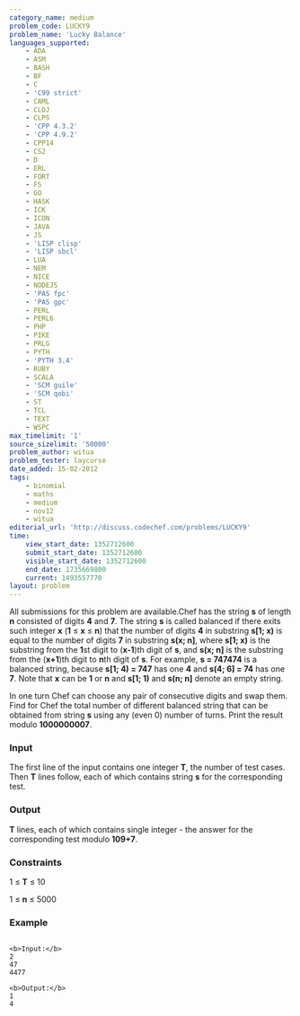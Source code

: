 ```yaml
---
category_name: medium
problem_code: LUCKY9
problem_name: 'Lucky Balance'
languages_supported:
    - ADA
    - ASM
    - BASH
    - BF
    - C
    - 'C99 strict'
    - CAML
    - CLOJ
    - CLPS
    - 'CPP 4.3.2'
    - 'CPP 4.9.2'
    - CPP14
    - CS2
    - D
    - ERL
    - FORT
    - FS
    - GO
    - HASK
    - ICK
    - ICON
    - JAVA
    - JS
    - 'LISP clisp'
    - 'LISP sbcl'
    - LUA
    - NEM
    - NICE
    - NODEJS
    - 'PAS fpc'
    - 'PAS gpc'
    - PERL
    - PERL6
    - PHP
    - PIKE
    - PRLG
    - PYTH
    - 'PYTH 3.4'
    - RUBY
    - SCALA
    - 'SCM guile'
    - 'SCM qobi'
    - ST
    - TCL
    - TEXT
    - WSPC
max_timelimit: '1'
source_sizelimit: '50000'
problem_author: witua
problem_tester: laycurse
date_added: 15-02-2012
tags:
    - binomial
    - maths
    - medium
    - nov12
    - witua
editorial_url: 'http://discuss.codechef.com/problems/LUCKY9'
time:
    view_start_date: 1352712600
    submit_start_date: 1352712600
    visible_start_date: 1352712600
    end_date: 1735669800
    current: 1493557770
layout: problem
---
```

All submissions for this problem are available.Chef has the string **s** of length **n** consisted of digits **4** and **7**. The string **s** is called balanced if there exits such integer **x** (**1** ≤ **x** ≤ **n**) that the number of digits **4** in substring **s\[1; x)** is equal to the number of digits **7** in substring **s(x; n\]**, where **s\[1; x)** is the substring from the **1**st digit to (**x-1**)th digit of **s**, and **s(x; n\]** is the substring from the (**x+1**)th digit to **n**th digit of **s**. For example, **s = 747474** is a balanced string, because **s\[1; 4) = 747** has one **4** and **s(4; 6\] = 74** has one **7**. Note that **x** can be **1** or **n** and **s\[1; 1)** and **s(n; n\]** denote an empty string.

In one turn Chef can choose any pair of consecutive digits and swap them. Find for Chef the total number of different balanced string that can be obtained from string **s** using any (even 0) number of turns. Print the result modulo **1000000007**.

### Input

The first line of the input contains one integer **T**, the number of test cases. Then **T** lines follow, each of which contains string **s** for the corresponding test.

### Output

**T** lines, each of which contains single integer - the answer for the corresponding test modulo **109+7**.

### Constraints

1 ≤ **T** ≤ 10

1 ≤ **n** ≤ 5000

### Example

```

<b>Input:</b>
2
47
4477

<b>Output:</b>
1
4

```
